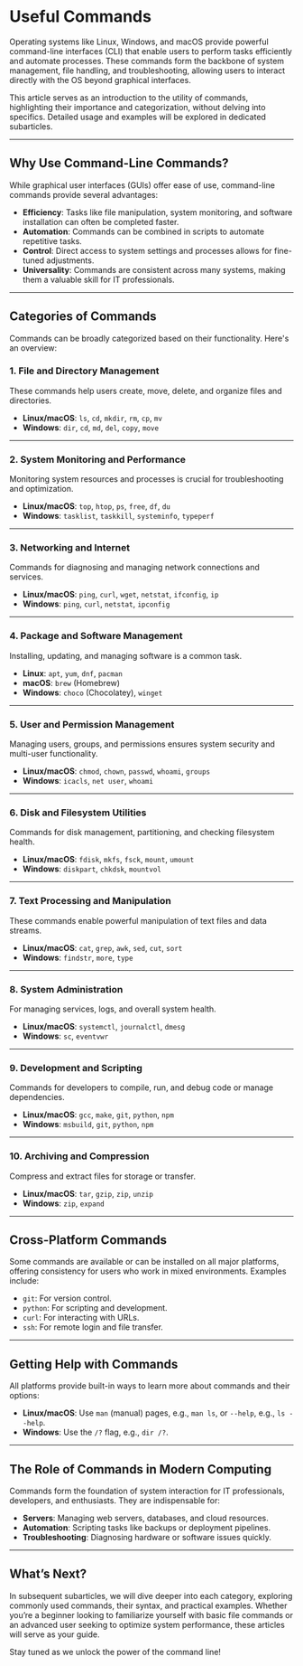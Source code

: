 # Useful Commands

Operating systems like Linux, Windows, and macOS provide powerful command-line interfaces (CLI) that enable users to perform tasks efficiently and automate processes. These commands form the backbone of system management, file handling, and troubleshooting, allowing users to interact directly with the OS beyond graphical interfaces.

This article serves as an introduction to the utility of commands, highlighting their importance and categorization, without delving into specifics. Detailed usage and examples will be explored in dedicated subarticles.

---

## Why Use Command-Line Commands?

While graphical user interfaces (GUIs) offer ease of use, command-line commands provide several advantages:
- **Efficiency**: Tasks like file manipulation, system monitoring, and software installation can often be completed faster.
- **Automation**: Commands can be combined in scripts to automate repetitive tasks.
- **Control**: Direct access to system settings and processes allows for fine-tuned adjustments.
- **Universality**: Commands are consistent across many systems, making them a valuable skill for IT professionals.

---

## Categories of Commands

Commands can be broadly categorized based on their functionality. Here's an overview:

### 1. File and Directory Management
These commands help users create, move, delete, and organize files and directories.
- **Linux/macOS**: `ls`, `cd`, `mkdir`, `rm`, `cp`, `mv`
- **Windows**: `dir`, `cd`, `md`, `del`, `copy`, `move`

---

### 2. System Monitoring and Performance
Monitoring system resources and processes is crucial for troubleshooting and optimization.
- **Linux/macOS**: `top`, `htop`, `ps`, `free`, `df`, `du`
- **Windows**: `tasklist`, `taskkill`, `systeminfo`, `typeperf`

---

### 3. Networking and Internet
Commands for diagnosing and managing network connections and services.
- **Linux/macOS**: `ping`, `curl`, `wget`, `netstat`, `ifconfig`, `ip`
- **Windows**: `ping`, `curl`, `netstat`, `ipconfig`

---

### 4. Package and Software Management
Installing, updating, and managing software is a common task.
- **Linux**: `apt`, `yum`, `dnf`, `pacman`
- **macOS**: `brew` (Homebrew)
- **Windows**: `choco` (Chocolatey), `winget`

---

### 5. User and Permission Management
Managing users, groups, and permissions ensures system security and multi-user functionality.
- **Linux/macOS**: `chmod`, `chown`, `passwd`, `whoami`, `groups`
- **Windows**: `icacls`, `net user`, `whoami`

---

### 6. Disk and Filesystem Utilities
Commands for disk management, partitioning, and checking filesystem health.
- **Linux/macOS**: `fdisk`, `mkfs`, `fsck`, `mount`, `umount`
- **Windows**: `diskpart`, `chkdsk`, `mountvol`

---

### 7. Text Processing and Manipulation
These commands enable powerful manipulation of text files and data streams.
- **Linux/macOS**: `cat`, `grep`, `awk`, `sed`, `cut`, `sort`
- **Windows**: `findstr`, `more`, `type`

---

### 8. System Administration
For managing services, logs, and overall system health.
- **Linux/macOS**: `systemctl`, `journalctl`, `dmesg`
- **Windows**: `sc`, `eventvwr`

---

### 9. Development and Scripting
Commands for developers to compile, run, and debug code or manage dependencies.
- **Linux/macOS**: `gcc`, `make`, `git`, `python`, `npm`
- **Windows**: `msbuild`, `git`, `python`, `npm`

---

### 10. Archiving and Compression
Compress and extract files for storage or transfer.
- **Linux/macOS**: `tar`, `gzip`, `zip`, `unzip`
- **Windows**: `zip`, `expand`

---

## Cross-Platform Commands

Some commands are available or can be installed on all major platforms, offering consistency for users who work in mixed environments. Examples include:
- `git`: For version control.
- `python`: For scripting and development.
- `curl`: For interacting with URLs.
- `ssh`: For remote login and file transfer.

---

## Getting Help with Commands

All platforms provide built-in ways to learn more about commands and their options:
- **Linux/macOS**: Use `man` (manual) pages, e.g., `man ls`, or `--help`, e.g., `ls --help`.
- **Windows**: Use the `/?` flag, e.g., `dir /?`.

---

## The Role of Commands in Modern Computing

Commands form the foundation of system interaction for IT professionals, developers, and enthusiasts. They are indispensable for:
- **Servers**: Managing web servers, databases, and cloud resources.
- **Automation**: Scripting tasks like backups or deployment pipelines.
- **Troubleshooting**: Diagnosing hardware or software issues quickly.

---

## What’s Next?

In subsequent subarticles, we will dive deeper into each category, exploring commonly used commands, their syntax, and practical examples. Whether you’re a beginner looking to familiarize yourself with basic file commands or an advanced user seeking to optimize system performance, these articles will serve as your guide.

Stay tuned as we unlock the power of the command line!